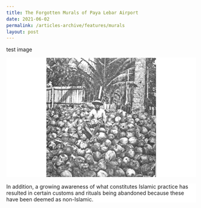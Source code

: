 ```yaml
---
title: The Forgotten Murals of Paya Lebar Airport
date: 2021-06-02
permalink: /articles-archive/features/murals
layout: post
---
```

test image

![image](/images/Vol-17-issue-1/agriculture/coconut.jpg)
<div style="background-color: white;">In addition, a growing awareness of what constitutes Islamic practice has resulted in certain customs and rituals being abandoned because these have been deemed as non-Islamic.</div>